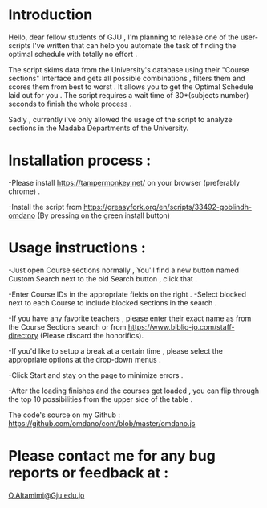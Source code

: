 # Introduction

Hello, dear fellow students of GJU ,
I'm planning to release one of the user-scripts I've written that can help you automate the task of finding the optimal schedule with totally no effort . 

The script skims data from the University's database using their "Course sections" Interface and gets all possible combinations , filters them and scores them from best to worst . It allows you to get the Optimal Schedule laid out for you .
The script requires a wait time of 30*(subjects number) seconds to finish the whole process . 

Sadly , currently i've only allowed the usage of the script to analyze sections in the Madaba Departments of the University.


# Installation process : 
-Please install https://tampermonkey.net/ on your browser (preferably chrome) .

-Install the script from https://greasyfork.org/en/scripts/33492-goblindh-omdano (By pressing on the green install button)

# Usage instructions :
-Just open Course sections normally , You'll find a new button named Custom Search next to the old Search button , click that .

-Enter Course IDs in the appropriate fields on the right .
-Select blocked next to each Course to include blocked sections in the search .

-If you have any favorite teachers , please enter their exact name as from the Course Sections search or from https://www.biblio-jo.com/staff-directory (Please discard the honorifics).

-If you'd like to setup a break at a certain time , please select the appropriate options at the drop-down menus .

-Click Start and stay on the page to minimize errors . 

-After the loading finishes and the courses get loaded , you can flip through the top 10 possibilities from the upper side of the table . 

The code's source on my Github : 
https://github.com/omdano/cont/blob/master/omdano.js



# Please contact me for any bug reports or feedback at :
O.Altamimi@Gju.edu.jo

